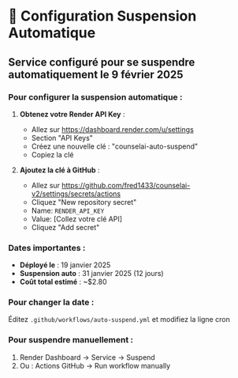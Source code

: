 # 🔴 Configuration Suspension Automatique

## Service configuré pour se suspendre automatiquement le 9 février 2025

### Pour configurer la suspension automatique :

1. **Obtenez votre Render API Key** :
   - Allez sur https://dashboard.render.com/u/settings
   - Section "API Keys"
   - Créez une nouvelle clé : "counselai-auto-suspend"
   - Copiez la clé

2. **Ajoutez la clé à GitHub** :
   - Allez sur https://github.com/fred1433/counselai-v2/settings/secrets/actions
   - Cliquez "New repository secret"
   - Name: `RENDER_API_KEY`
   - Value: [Collez votre clé API]
   - Cliquez "Add secret"

### Dates importantes :
- **Déployé le** : 19 janvier 2025
- **Suspension auto** : 31 janvier 2025 (12 jours)
- **Coût total estimé** : ~$2.80

### Pour changer la date :
Éditez `.github/workflows/auto-suspend.yml` et modifiez la ligne cron

### Pour suspendre manuellement :
1. Render Dashboard → Service → Suspend
2. Ou : Actions GitHub → Run workflow manually